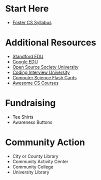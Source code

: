 # Start Here
- [Foster CS Syllabus](https://github.com/fostercs/syllabus/tree/main)

# Additional Resources
- [Standford EDU](https://codeinplace.stanford.edu/)
- [Google EDU](https://edu.google.com/intl/ALL_in/computer-science/)
- [Open Source Society University](https://github.com/ossu/computer-science)
- [Coding Interview University](https://github.com/jwasham/coding-interview-university)
- [Computer Science Flash Cards](https://github.com/jwasham/computer-science-flash-cards)
- [Awesome CS Courses](https://github.com/dqfan2012/awesome-courses)

# Fundraising
- Tee Shirts
- Awareness Buttons

# Community Action
- City or County Library
- Community Activity Center
- Community College
- University Library
